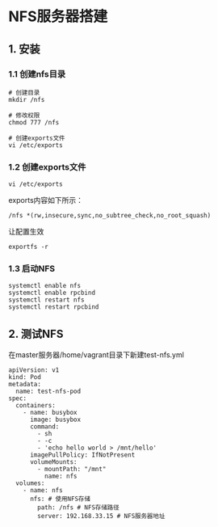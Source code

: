 # NFS服务器搭建

## 1. 安装

### 1.1 创建nfs目录

```
# 创建目录
mkdir /nfs

# 修改权限
chmod 777 /nfs

# 创建exports文件
vi /etc/exports
```

### 1.2 创建exports文件

```
vi /etc/exports
```

exports内容如下所示：

```
/nfs *(rw,insecure,sync,no_subtree_check,no_root_squash)
```

让配置生效

```
exportfs -r
```

### 1.3 启动NFS

```
systemctl enable nfs
systemctl enable rpcbind
systemctl restart nfs
systemctl restart rpcbind
```

## 2. 测试NFS

在master服务器/home/vagrant目录下新建test-nfs.yml

```
apiVersion: v1
kind: Pod
metadata:
  name: test-nfs-pod
spec:
  containers:
    - name: busybox
      image: busybox
      command:
        - sh
        - -c
        - 'echo hello world > /mnt/hello'
      imagePullPolicy: IfNotPresent
      volumeMounts:
        - mountPath: "/mnt"
          name: nfs
  volumes:
    - name: nfs
      nfs: # 使用NFS存储
        path: /nfs # NFS存储路径
        server: 192.168.33.15 # NFS服务器地址
```

